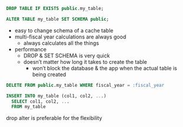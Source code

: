 
```sql
DROP TABLE IF EXISTS public.my_table;

ALTER TABLE my_table SET SCHEMA public;
```
- easy to change schema of a cache table
- multi-fiscal year calculations are always good
	- always calculates all the things
- performance
	- DROP & SET SCHEMA is very quick
	- doesn’t matter how long it takes to create the table
		- won’t block the database & the app when the actual table is being created


```sql
DELETE FROM public.my_table WHERE fiscal_year = :fiscal_year

INSERT INTO my_table (col1, col2, ...)
  SELECT col1, col2, ...
  FROM my_table
```

drop alter is preferable for the flexibility

